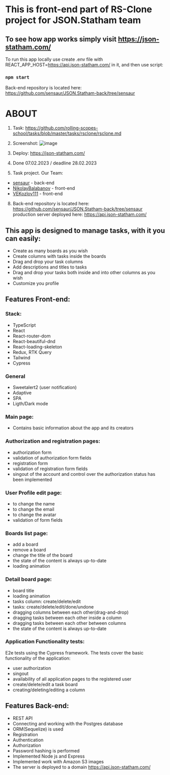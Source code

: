 # This is front-end part of RS-Clone project for JSON.Statham team
## To see how app works simply visit https://json-statham.com/
To run this app locally use create .env file with
REACT_APP_HOST=https://api.json-statham.com/
in it, and then use script:
### `npm start`

Back-end repository is located here:
https://github.com/sensaur/JSON.Statham-back/tree/sensaur

# ABOUT

1. Task: https://github.com/rolling-scopes-school/tasks/blob/master/tasks/rsclone/rsclone.md
2. Screenshot:
![image](https://user-images.githubusercontent.com/96470401/223028873-f4fa63a3-d5b9-41a6-a15b-09d80b059de5.png)


4. Deploy: https://json-statham.com/
5. Done 07.02.2023 / deadline 28.02.2023
6. Task project. Our Team: 
- [sensaur](https://github.com/sensaur) - back-end
- [NikolayBalabanov](https://github.com/sensaur) - front-end
- [VEKozlov111](https://github.com/VEKozlov111) - front-end
8. Back-end 
repository is located here: https://github.com/sensaur/JSON.Statham-back/tree/sensaur
production server deployed here: https://api.json-statham.com/

## This app is designed to manage tasks, with it you can easily:
- Create as many boards as you wish
- Create columns with tasks inside the boards
- Drag and drop your task columns
- Add descriptions and titles to tasks
- Drag and drop your tasks both inside and into other columns as you wish
- Customize you profile


## Features Front-end:

### Stack:
- TypeScript
- React
- React-router-dom
- React-beautiful-dnd
- React-loading-skeleton
- Redux, RTK Query
- Tailwind
- Cypress

### General
- Sweetalert2 (user notification)
- Adaptive
- SPA
- Ligth/Dark mode

### Main page:
- Contains basic information about the app and its creators

### Authorization and registration pages:
- authorization form
- validation of authorization form fields
- registration form
- validation of registration form fields
- singout of the account and control over the authorization status has been implemented

### User Profile edit page:
- to change the name
- to change the email
- to change the avatar
- validation of form fields

### Boards list page:
- add a board
- remove a board
- change the title of the board
- the state of the content is always up-to-date
- loading animation

### Detail board page:
- board title
- loading animation
- tasks column: create/delete/edit 
- tasks: create/delete/edit/done/undone
- dragging columns between each other(drag-and-drop)
- dragging tasks between each other inside a column
- dragging tasks between each other between columns
- the state of the content is always up-to-date

### Application Functionality tests:
E2e tests using the Cypress framework.
The tests cover the basic functionality of the application:
- user authorization
- singout
- availability of all application pages to the registered user
- create/delete/edit a task board
- creating/deleting/editing a column

## Features Back-end:
- REST API
- Connecting and working with the Postgres database
- ORM(Sequelize) is used
- Registration
- Authentication
- Authorization
- Password hashing is performed
- Implemented Node js and Express
- Implemented work with Amazon S3 images
- The server is deployed to a domain https://api.json-statham.com/
